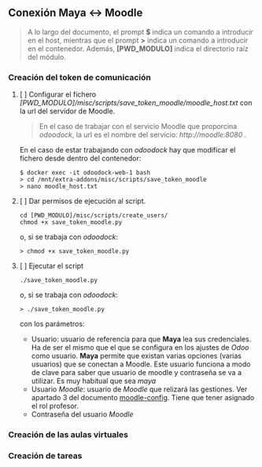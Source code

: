## Conexión Maya &harr; Moodle

> A lo largo del documento, el prompt **$** indica un comando a introducir en el host, mientras que el prompt **>** indica un comando a introducir en el contenedor. Además, **[PWD_MODULO]** indica el directorio raíz del módulo.
### Creación del token de comunicación

1. [ ] Configurar el fichero _[PWD_MODULO]/misc/scripts/save_token_moodle/moodle_host.txt_ con la url del servidor de Moodle.

    > En el caso de trabajar con el servicio Moodle que proporcina _odoodock_, la url es el nombre del servicio: _http://moodle:8080_ . 

    En el caso de estar trabajando con _odoodock_ hay que modificar el fichero desde dentro del contenedor:

    ```
    $ docker exec -it odoodock-web-1 bash
    > cd /mnt/extra-addons/misc/scripts/save_token_moodle
    > nano moodle_host.txt
    ```
2. [ ] Dar permisos de ejecución al script.

    ```
    cd [PWD_MODULO]/misc/scripts/create_users/
    chmod +x save_token_moodle.py
    ```

    o, si se trabaja con _odoodock_:

    ```
    > chmod +x save_token_moodle.py
    ```

3. [ ] Ejecutar el script

    ```
    ./save_token_moodle.py
    ```

    o, si se trabaja con _odoodock_:

    ```
    > ./save_token_moodle.py
    ```

    con los parámetros:

    * Usuario: usuario de referencia para que **Maya** lea sus credenciales. Ha de ser el mismo que el que se configura en los ajustes de _Odoo_ como usuario. **Maya** permite que existan varias opciones (varias usuarios) que se conectan a Moodle. Este usuario funciona a modo de clave para saber que usuario de moodle y contraseña se va a utilizar. Es muy habitual que sea _maya_
    * Usuario _Moodle_: usuario de _Moodle_ que relizará las gestiones. Ver apartado 3 del documento [moodle-config](/maya-core/docs/como-empezar/moodle-config). Tiene que tener asignado el rol profesor.
    * Contraseña del usuario _Moodle_

### Creación de las aulas virtuales

### Creación de tareas